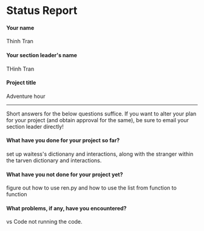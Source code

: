 # Status Report

#### Your name

Thinh Tran

#### Your section leader's name

THinh Tran

#### Project title

Adventure hour

***

Short answers for the below questions suffice. If you want to alter your plan for your project (and obtain approval for the same), be sure to email your section leader directly!

#### What have you done for your project so far?

set up waitess's dictionany and interactions, along with the stranger within the tarven dictionary and interactions. 

#### What have you not done for your project yet?

figure out how to use ren.py and how to use the list from function to function

#### What problems, if any, have you encountered?

vs Code not running the code.
